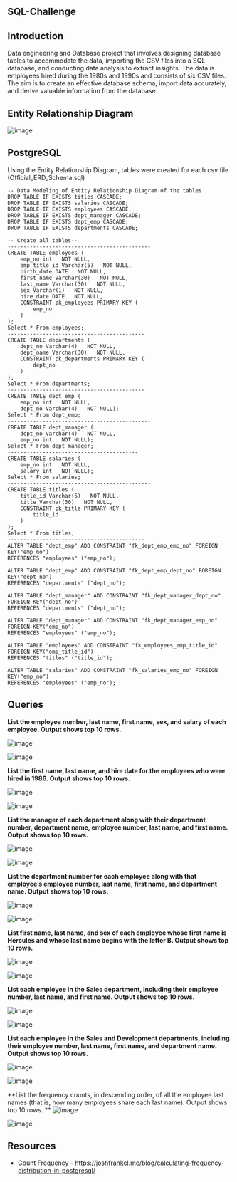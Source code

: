## SQL-Challenge

## Introduction

Data engineering and Database project that involves designing database tables to accommodate the data, importing the CSV files into a SQL database, and conducting data analysis to extract insights. The data is employees hired during the 1980s and 1990s and consists of six CSV files.  The aim is to create an effective database schema, import data accurately, and derive valuable information from the database. 


## Entity Relationship Diagram

![image](EmployeeSQL/ERD_schema_image.png)

## PostgreSQL
Using the Entity Relationship Diagram, tables were created for each csv file
(Official_ERD_Schema.sql) 

    -- Data Modeling of Entity Relationship Diagram of the tables
    DROP TABLE IF EXISTS titles CASCADE;
    DROP TABLE IF EXISTS salaries CASCADE;
    DROP TABLE IF EXISTS employees CASCADE;
    DROP TABLE IF EXISTS dept_manager CASCADE;
    DROP TABLE IF EXISTS dept_emp CASCADE;
    DROP TABLE IF EXISTS departments CASCADE;

    -- Create all tables--
    ---------------------------------------------
    CREATE TABLE employees (
        emp_no int   NOT NULL,
        emp_title_id Varchar(5)   NOT NULL,
        birth_date DATE   NOT NULL,
        first_name Varchar(30)   NOT NULL,
        last_name Varchar(30)   NOT NULL,
        sex Varchar(1)   NOT NULL,
        hire_date DATE   NOT NULL,
        CONSTRAINT pk_employees PRIMARY KEY (
            emp_no
        )
    );
    Select * From employees;
    -------------------------------------------
    CREATE TABLE departments (
        dept_no Varchar(4)   NOT NULL,
        dept_name Varchar(30)   NOT NULL,
        CONSTRAINT pk_departments PRIMARY KEY (
            dept_no
        )
    );
    Select * From departments;
    -------------------------------------------
    CREATE TABLE dept_emp (
        emp_no int   NOT NULL,
        dept_no Varchar(4)   NOT NULL);
    Select * From dept_emp;
    ---------------------------------------------
    CREATE TABLE dept_manager (
        dept_no Varchar(4)   NOT NULL,
        emp_no int   NOT NULL);
    Select * From dept_manager;
    -----------------------------------------
    CREATE TABLE salaries (
        emp_no int   NOT NULL,
        salary int   NOT NULL);
    Select * From salaries;
    ---------------------------------------------
    CREATE TABLE titles (
        title_id Varchar(5)   NOT NULL,
        title Varchar(30)   NOT NULL,
        CONSTRAINT pk_title PRIMARY KEY (
            title_id
        )
    );
    Select * From titles;
    -------------------------------------------
    ALTER TABLE "dept_emp" ADD CONSTRAINT "fk_dept_emp_emp_no" FOREIGN KEY("emp_no")
    REFERENCES "employees" ("emp_no");

    ALTER TABLE "dept_emp" ADD CONSTRAINT "fk_dept_emp_dept_no" FOREIGN KEY("dept_no")
    REFERENCES "departments" ("dept_no");

    ALTER TABLE "dept_manager" ADD CONSTRAINT "fk_dept_manager_dept_no" FOREIGN KEY("dept_no")
    REFERENCES "departments" ("dept_no");

    ALTER TABLE "dept_manager" ADD CONSTRAINT "fk_dept_manager_emp_no" FOREIGN KEY("emp_no")
    REFERENCES "employees" ("emp_no");

    ALTER TABLE "employees" ADD CONSTRAINT "fk_employees_emp_title_id" FOREIGN KEY("emp_title_id")
    REFERENCES "titles" ("title_id");

    ALTER TABLE "salaries" ADD CONSTRAINT "fk_salaries_emp_no" FOREIGN KEY("emp_no")
    REFERENCES "employees" ("emp_no");

## Queries
**List the employee number, last name, first name, sex, and salary of each employee. Output shows top 10 rows.**

![image](images/one.png)

![image](images/one_output.png)

**List the first name, last name, and hire date for the employees who were hired in 1986. Output shows top 10 rows.**

![image](images/two.png)

![image](images/two_output.png)

**List the manager of each department along with their department number, department name, employee number, last name, and first name. Output shows top 10 rows.**

![image](images/three.png)

![image](images/three_output.png)

**List the department number for each employee along with that employee’s employee number, last name, first name, and department name. Output shows top 10 rows.**

![image](images/four.png)

![image](images/four_output.png)

**List first name, last name, and sex of each employee whose first name is Hercules and whose last name begins with the letter B. Output shows top 10 rows.**

![image](images/five.png)

![image](images/five_output.png)

**List each employee in the Sales department, including their employee number, last name, and first name. Output shows top 10 rows.**

![image](images/six.png)

![image](images/six_output.png)

**List each employee in the Sales and Development departments, including their employee number, last name, first name, and department name. Output shows top 10 rows.**

![image](images/seven.png)

![image](images/seven_output.png)

**List the frequency counts, in descending order, of all the employee last names (that is, how many employees share each last name). Output shows top 10 rows.
**
![image](images/eight.png)

![image](images/eight_output.png)

## Resources

* Count Frequency - https://joshfrankel.me/blog/calculating-frequency-distribution-in-postgresql/


